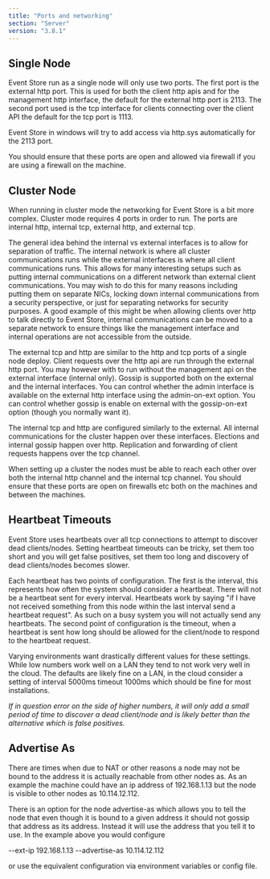 ```yaml
---
title: "Ports and networking"
section: "Server"
version: "3.8.1"
---
```


## Single Node

Event Store run as a single node will only use two ports. The first port is the external http port. This is used for both the client http apis and for the management http interface, the default for the external http port is 2113. The second port used is the tcp interface for clients connecting over the client API the default for the tcp port is 1113.

Event Store in windows will try to add access via http.sys automatically for the 2113 port.

You should ensure that these ports are open and allowed via firewall if you are using a firewall on the machine.

## Cluster Node

When running in cluster mode the networking for Event Store is a bit more complex. Cluster mode requires 4 ports in order to run. The ports are internal http, internal tcp, external http, and external tcp.

The general idea behind the internal vs external interfaces is to allow for separation of traffic. The internal network is where all cluster communications runs while the external interfaces is where all client communications runs. This allows for many interesting setups such as putting internal communications on a different network than external client communications. You may wish to do this for many reasons including putting them on separate NICs, locking down internal communications from a security perspective, or just for separating networks for security purposes. A good example of this might be when allowing clients over http to talk directly to Event Store, internal communications can be moved to a separate network to ensure things like the management interface and internal operations are not accessible from the outside.

The external tcp and http are similar to the http and tcp ports of a single node deploy. Client requests over the http api are run through the external http port. You may however with to run without the management api on the external interface (internal only). Gossip is supported both on the external and the internal interfaces. You can control whether the admin interface is available on the external http interface using the admin-on-ext option. You can control whether gossip is enable on external with the gossip-on-ext option (though you normally want it).

The internal tcp and http are configured similarly to the external. All internal communications for the cluster happen over these interfaces. Elections and internal gossip happen over http. Replication and forwarding of client requests happens over the tcp channel.

When setting up a cluster the nodes must be able to reach each other over both the internal http channel and the internal tcp channel. You should ensure that these ports are open on firewalls etc both on the machines and between the machines.

## Heartbeat Timeouts

Event Store uses heartbeats over all tcp connections to attempt to discover dead clients/nodes. Setting heartbeat timeouts can be tricky, set them too short and you will get false positives, set them too long and discovery of dead clients/nodes becomes slower.

Each heartbeat has two points of configuration. The first is the interval, this represents how often the system should consider a heartbeat. There will not be a heartbeat sent for every interval. Heartbeats work by saying "if I have not received something from this node within the last interval send a heartbeat request". As such on a busy system you will not actually send any heartbeats. The second point of configuration is the timeout, when a heartbeat is sent how long should be allowed for the client/node to respond to the heartbeat request.

Varying environments want drastically different values for these settings. While low numbers work well on a LAN they tend to not work very well in the cloud. The defaults are likely fine on a LAN, in the cloud consider a setting of interval 5000ms timeout 1000ms which should be fine for most installations.

*If in question error on the side of higher numbers, it will only add a small period of time to discover a dead client/node and is likely better than the alternative which is false positives.*

## Advertise As

There are times when due to NAT or other reasons a node may not be bound to the address it is actually reachable from other nodes as. As an example the machine could have an ip address of 192.168.1.13 but the node is visible to other nodes as 10.114.12.112.

There is an option for the node advertise-as which allows you to tell the node that even though it is bound to a given address it should not gossip that address as its address. Instead it will use the address that you tell it to use. In the example above you would configure

--ext-ip 192.168.1.13 --advertise-as 10.114.12.112

or use the equivalent configuration via environment variables or config file.